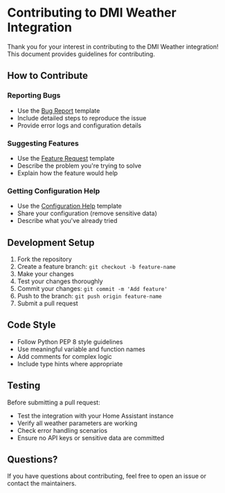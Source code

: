 # Contributing to DMI Weather Integration

Thank you for your interest in contributing to the DMI Weather integration! This document provides guidelines for contributing.

## How to Contribute

### Reporting Bugs
- Use the [Bug Report](https://github.com/your-username/dmi_weather/issues/new?template=bug_report.md) template
- Include detailed steps to reproduce the issue
- Provide error logs and configuration details

### Suggesting Features
- Use the [Feature Request](https://github.com/your-username/dmi_weather/issues/new?template=feature_request.md) template
- Describe the problem you're trying to solve
- Explain how the feature would help

### Getting Configuration Help
- Use the [Configuration Help](https://github.com/your-username/dmi_weather/issues/new?template=config_help.md) template
- Share your configuration (remove sensitive data)
- Describe what you've already tried

## Development Setup

1. Fork the repository
2. Create a feature branch: `git checkout -b feature-name`
3. Make your changes
4. Test your changes thoroughly
5. Commit your changes: `git commit -m 'Add feature'`
6. Push to the branch: `git push origin feature-name`
7. Submit a pull request

## Code Style

- Follow Python PEP 8 style guidelines
- Use meaningful variable and function names
- Add comments for complex logic
- Include type hints where appropriate

## Testing

Before submitting a pull request:
- Test the integration with your Home Assistant instance
- Verify all weather parameters are working
- Check error handling scenarios
- Ensure no API keys or sensitive data are committed

## Questions?

If you have questions about contributing, feel free to open an issue or contact the maintainers.
